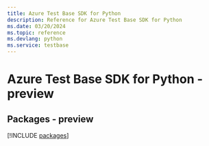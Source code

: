 ```yaml
---
title: Azure Test Base SDK for Python
description: Reference for Azure Test Base SDK for Python
ms.date: 03/20/2024
ms.topic: reference
ms.devlang: python
ms.service: testbase
---
```

# Azure Test Base SDK for Python - preview
## Packages - preview
[!INCLUDE [packages](test-base-index.md)]